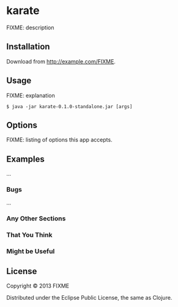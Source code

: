 # karate

FIXME: description

## Installation

Download from http://example.com/FIXME.

## Usage

FIXME: explanation

    $ java -jar karate-0.1.0-standalone.jar [args]

## Options

FIXME: listing of options this app accepts.

## Examples

...

### Bugs

...

### Any Other Sections
### That You Think
### Might be Useful

## License

Copyright © 2013 FIXME

Distributed under the Eclipse Public License, the same as Clojure.
